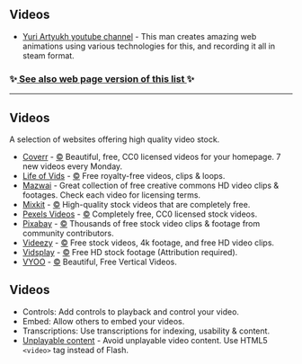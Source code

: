 ## Videos

  * [Yuri Artyukh youtube channel](https://www.youtube.com/user/flintyara) \- This man creates amazing web animations using various technologies for this, and recording it all in steam format.

### ✨[ See also web page version of this list ](https://awesome-web-animation.netlify.com)✨
---

## Videos

A selection of websites offering high quality video stock.

-   [Coverr](http://coverr.co/) - [©️](https://creativecommons.org/publicdomain/zero/1.0/) Beautiful, free, CC0 licensed videos for your homepage. 7 new videos every Monday.
-   [Life of Vids](http://www.lifeofvids.com/) - [©️](https://creativecommons.org/publicdomain/zero/1.0/) Free royalty-free videos, clips & loops.
-   [Mazwai](http://mazwai.com/) - Great collection of free creative commons HD video clips & footages. Check each video for licensing terms.
-   [Mixkit](https://mixkit.co/free-stock-video/) - [©️](https://mixkit.co/license/#videoFree) High-quality stock videos that are completely free.
-   [Pexels Videos](https://videos.pexels.com/) - [©️](https://creativecommons.org/publicdomain/zero/1.0/) Completely free, CC0 licensed stock videos.
-   [Pixabay](https://pixabay.com/videos/) - [©️](https://pixabay.com/service/license/) Thousands of free stock video clips & footage from community contributors.
-   [Videezy](https://www.videezy.com/) - [©️](https://www.videezy.com/terms) Free stock videos, 4k footage, and free HD video clips.
-   [Vidsplay](http://www.vidsplay.com/) - [©️](http://www.vidsplay.com/terms.html) Free HD stock footage (Attribution required).
-   [VYOO](http://www.veed.io/vyoo) - [©️](http://www.veed.io/vyoo/terms) Beautiful, Free Vertical Videos.

## Videos

- Controls: Add controls to playback and control your video.
- Embed: Allow others to embed your videos.
- Transcriptions: Use transcriptions for indexing, usability & content.
- [Unplayable content](https://developers.google.com/webmasters/mobile-sites/mobile-seo/common-mistakes/unplayable-content) - Avoid unplayable video content. Use HTML5 `<video>` tag instead of Flash.